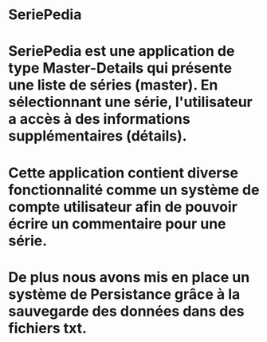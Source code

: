 # SeriePedia

# SeriePedia est une application de type Master-Details qui présente une liste de séries (master). En sélectionnant une série, l'utilisateur a accès à des informations supplémentaires (détails).

# Cette application contient diverse fonctionnalité comme un système de compte utilisateur afin de pouvoir écrire un commentaire pour une série.

# De plus nous avons mis en place un système de Persistance grâce à la sauvegarde des données dans des fichiers txt.